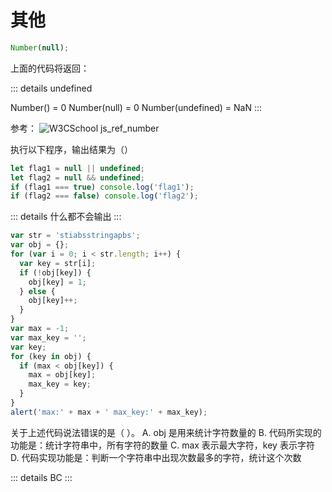 # 其他

```js
Number(null);
```

上面的代码将返回：

::: details
undefined

Number() = 0
Number(null) = 0
Number(undefined) = NaN
:::

参考：
![W3CSchool js_ref_number](https://www.w3schools.com/jsref/jsref_number.asp)

执行以下程序，输出结果为（）

```js
let flag1 = null || undefined;
let flag2 = null && undefined;
if (flag1 === true) console.log('flag1');
if (flag2 === false) console.log('flag2');
```

::: details
什么都不会输出
:::

```js
var str = 'stiabsstringapbs';
var obj = {};
for (var i = 0; i < str.length; i++) {
  var key = str[i];
  if (!obj[key]) {
    obj[key] = 1;
  } else {
    obj[key]++;
  }
}
var max = -1;
var max_key = '';
var key;
for (key in obj) {
  if (max < obj[key]) {
    max = obj[key];
    max_key = key;
  }
}
alert('max:' + max + ' max_key:' + max_key);
```

关于上述代码说法错误的是（ ）。
A. obj 是用来统计字符数量的
B. 代码所实现的功能是：统计字符串中，所有字符的数量
C. max 表示最大字符，key 表示字符
D. 代码实现功能是：判断一个字符串中出现次数最多的字符，统计这个次数

::: details
BC
:::
